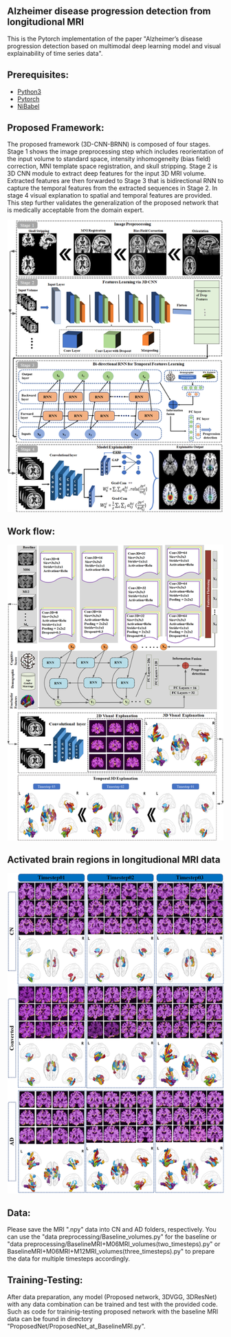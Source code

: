 ## Alzheimer disease progression detection from longitudional MRI
This is the Pytorch implementation of the paper "Alzheimer’s disease progression detection based on multimodal deep learning model and visual explainability of time series data". 

## Prerequisites:
* [Python3](https://www.python.org/)
* [Pytorch](https://pytorch.org/)
* [NiBabel](https://nipy.org/nibabel/)

## Proposed Framework:
The proposed framework (3D-CNN-BRNN) is composed of four stages. Stage 1 shows the image preprocessing step which includes reorientation of the input volume to standard space, intensity inhomogeneity (bias field) correction, MNI template space registration, and skull stripping. Stage 2 is 3D CNN module to extract deep features for the input 3D MRI volume. Extracted features are then forwarded to Stage 3 that is bidirectional RNN to capture the temporal features from the extracted sequences in Stage 2. In stage 4 visual explanation to spatial and temporal features are provided. This step further validates the generalization of the proposed network that is medically acceptable from the domain expert.

<img src="images/proposed_framework.png" width="700">

## Work flow:
<img src="images/workflow.png" width="710">

## Activated brain regions in longitudional MRI data
<img src="images/ExplainabilityFigure.png" width="700">

## Data:
Please save the MRI ".npy" data into CN and AD folders, respectively. You can use the "data preprocessing/Baseline_volumes.py" for the baseline or "data preprocessing/BaselineMRI+M06MRI_volumes(two_timesteps).py" or BaselineMRI+M06MRI+M12MRI_volumes(three_timesteps).py" to prepare the data for multiple timesteps accordingly.

## Training-Testing:
After data preparation, any model (Proposed network, 3DVGG, 3DResNet) with any data combination can be trained and test with the provided code. Such as code for traininig-testing  proposed network with the baseline MRI data can be found in directory "ProposedNet/ProposedNet_at_BaselineMRI.py".  
